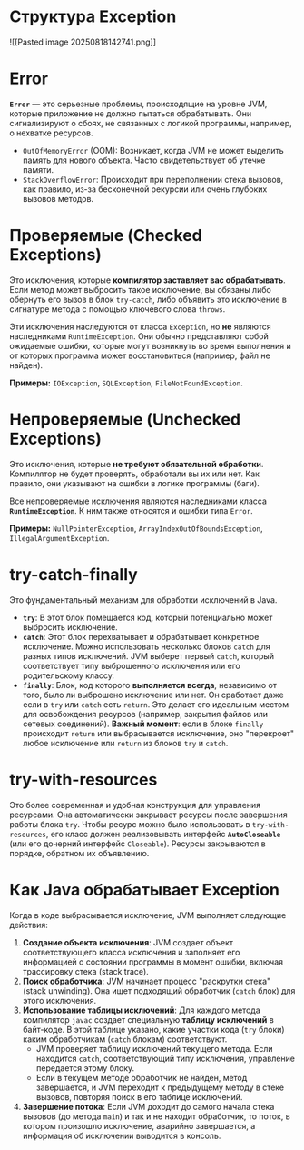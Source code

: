 # Структура Exception
![[Pasted image 20250818142741.png]]
# Error

**`Error`** — это серьезные проблемы, происходящие на уровне JVM, которые приложение не должно пытаться обрабатывать. Они сигнализируют о сбоях, не связанных с логикой программы, например, о нехватке ресурсов.
- `OutOfMemoryError` (OOM): Возникает, когда JVM не может выделить память для нового объекта. Часто свидетельствует об утечке памяти.
- `StackOverflowError`: Происходит при переполнении стека вызовов, как правило, из-за бесконечной рекурсии или очень глубоких вызовов методов.
# Проверяемые (Checked Exceptions)

Это исключения, которые **компилятор заставляет вас обрабатывать**. Если метод может выбросить такое исключение, вы обязаны либо обернуть его вызов в блок `try-catch`, либо объявить это исключение в сигнатуре метода с помощью ключевого слова `throws`.

Эти исключения наследуются от класса `Exception`, но **не** являются наследниками `RuntimeException`. Они обычно представляют собой ожидаемые ошибки, которые могут возникнуть во время выполнения и от которых программа может восстановиться (например, файл не найден).

**Примеры:** `IOException`, `SQLException`, `FileNotFoundException`.
# Непроверяемые (Unchecked Exceptions)

Это исключения, которые **не требуют обязательной обработки**. Компилятор не будет проверять, обработали вы их или нет. Как правило, они указывают на ошибки в логике программы (баги).

Все непроверяемые исключения являются наследниками класса **`RuntimeException`**. К ним также относятся и ошибки типа `Error`.

**Примеры:** `NullPointerException`, `ArrayIndexOutOfBoundsException`, `IllegalArgumentException`.
# try-catch-finally

Это фундаментальный механизм для обработки исключений в Java.
- **`try`**: В этот блок помещается код, который потенциально может выбросить исключение.
- **`catch`**: Этот блок перехватывает и обрабатывает конкретное исключение. Можно использовать несколько блоков `catch` для разных типов исключений. JVM выберет первый `catch`, который соответствует типу выброшенного исключения или его родительскому классу.
- **`finally`**: Блок, код которого **выполняется всегда**, независимо от того, было ли выброшено исключение или нет. Он сработает даже если в `try` или `catch` есть `return`. Это делает его идеальным местом для освобождения ресурсов (например, закрытия файлов или сетевых соединений).
**Важный момент**: если в блоке `finally` происходит `return` или выбрасывается исключение, оно "перекроет" любое исключение или `return` из блоков `try` и `catch`.

# try-with-resources

Это более современная и удобная конструкция для управления ресурсами. Она автоматически закрывает ресурсы после завершения работы блока `try`.
Чтобы ресурс можно было использовать в `try-with-resources`, его класс должен реализовывать интерфейс **`AutoCloseable`** (или его дочерний интерфейс `Closeable`). Ресурсы закрываются в порядке, обратном их объявлению.
# Как Java обрабатывает Exception

Когда в коде выбрасывается исключение, JVM выполняет следующие действия:
1. **Создание объекта исключения**: JVM создает объект соответствующего класса исключения и заполняет его информацией о состоянии программы в момент ошибки, включая трассировку стека (stack trace).
2. **Поиск обработчика**: JVM начинает процесс "раскрутки стека" (stack unwinding). Она ищет подходящий обработчик (`catch` блок) для этого исключения.
3. **Использование таблицы исключений**: Для каждого метода компилятор `javac` создает специальную **таблицу исключений** в байт-коде. В этой таблице указано, какие участки кода (`try` блоки) каким обработчикам (`catch` блокам) соответствуют.
    - JVM проверяет таблицу исключений текущего метода. Если находится `catch`, соответствующий типу исключения, управление передается этому блоку.
    - Если в текущем методе обработчик не найден, метод завершается, и JVM переходит к предыдущему методу в стеке вызовов, повторяя поиск в его таблице исключений.
4. **Завершение потока**: Если JVM доходит до самого начала стека вызовов (до метода `main`) и так и не находит обработчик, то поток, в котором произошло исключение, аварийно завершается, а информация об исключении выводится в консоль.